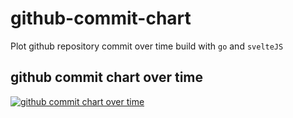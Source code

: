 # github-commit-chart

Plot github repository commit over time build with `go` and `svelteJS`

## github commit chart over time

[![github commit chart over time](https://commitchart.xyz/chart/riazXrazor/udemy-dl)](https://commitchart.xyz/chart/riazXrazor/udemy-dl)
